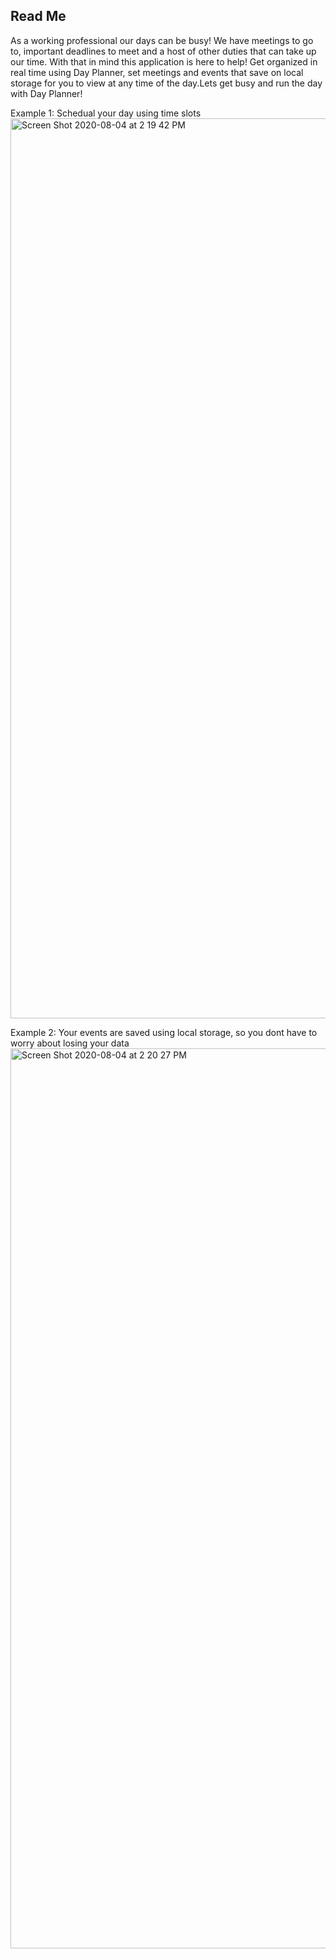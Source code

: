 
 
## Read Me
As a working professional our days can be busy! We have meetings to go to, important deadlines to meet and a host of other duties that can take up our time. With that in mind this application is here to help! Get organized in real time using Day Planner, set meetings and events that save on local storage for you to view at any time of the day.Lets get busy and run the day with Day Planner! 

Example 1: Schedual your day using time slots
<img width="1440" alt="Screen Shot 2020-08-04 at 2 19 42 PM" src="https://user-images.githubusercontent.com/66852098/89347061-eb3af180-d65e-11ea-8eac-0c072fdbb4a6.png">

Example 2: Your events are saved using local storage, so you dont have to worry about losing your data
<img width="1440" alt="Screen Shot 2020-08-04 at 2 20 27 PM" src="https://user-images.githubusercontent.com/66852098/89347225-381ec800-d65f-11ea-94bd-08bf913d347f.png">
